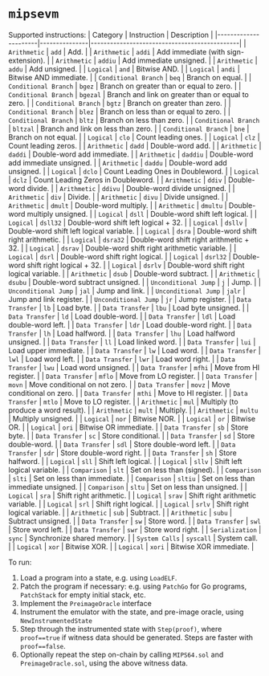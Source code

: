 # `mipsevm`

Supported instructions:
| Category             | Instruction   | Description                                  |
|----------------------|---------------|----------------------------------------------|
| `Arithmetic`         | `add`         | Add.                                         |
| `Arithmetic`         | `addi`        | Add immediate (with sign-extension).         |
| `Arithmetic`         | `addiu`       | Add immediate unsigned.                      |
| `Arithmetic`         | `addu`        | Add unsigned.                                |
| `Logical`            | `and`         | Bitwise AND.                                 |
| `Logical`            | `andi`        | Bitwise AND immediate.                       |
| `Conditional Branch` | `beq`         | Branch on equal.                             |
| `Conditional Branch` | `bgez`        | Branch on greater than or equal to zero.     |
| `Conditional Branch` | `bgezal`      | Branch and link on greater than or equal to zero.     |
| `Conditional Branch` | `bgtz`        | Branch on greater than zero.                 |
| `Conditional Branch` | `blez`        | Branch on less than or equal to zero.        |
| `Conditional Branch` | `bltz`        | Branch on less than zero.                    |
| `Conditional Branch` | `bltzal`      | Branch and link on less than zero.           |
| `Conditional Branch` | `bne`         | Branch on not equal.                         |
| `Logical`            | `clo`         | Count leading ones.                          |
| `Logical`            | `clz`         | Count leading zeros.                         |
| `Arithmetic`         | `dadd`        | Double-word add.                             |
| `Arithmetic`         | `daddi`       | Double-word add immediate.                   |
| `Arithmetic`         | `daddiu`      | Double-word add immediate unsigned.          |
| `Arithmetic`         | `daddu`       | Double-word add unsigned.                    |
| `Logical`            | `dclo`        | Count Leading Ones in Doubleword.            |
| `Logical`            | `dclz`        | Count Leading Zeros in Doubleword.           |
| `Arithmetic`         | `ddiv`        | Double-word divide.                          |
| `Arithmetic`         | `ddivu`       | Double-word divide unsigned.                 |
| `Arithmetic`         | `div`         | Divide.                                      |
| `Arithmetic`         | `divu`        | Divide unsigned.                             |
| `Arithmetic`         | `dmult`       | Double-word multiply.                        |
| `Arithmetic`         | `dmultu`      | Double-word multiply unsigned.               |
| `Logical`            | `dsll`        | Double-word shift left logical.              |
| `Logical`            | `dsll32`      | Double-word shift left logical + 32.         |
| `Logical`            | `dsllv`       | Double-word shift left logical variable.     |
| `Logical`            | `dsra`        | Double-word shift right arithmetic.          |
| `Logical`            | `dsra32`      | Double-word shift right arithmetic + 32.     |
| `Logical`            | `dsrav`       | Double-word shift right arithmetic variable. |
| `Logical`            | `dsrl`        | Double-word shift right logical.             |
| `Logical`            | `dsrl32`      | Double-word shift right logical + 32.        |
| `Logical`            | `dsrlv`       | Double-word shift right logical variable.    |
| `Arithmetic`         | `dsub`        | Double-word subtract.                        |
| `Arithmetic`         | `dsubu`       | Double-word subtract unsigned.               |
| `Unconditional Jump` | `j`           | Jump.                                        |
| `Unconditional Jump` | `jal`         | Jump and link.                               |
| `Unconditional Jump` | `jalr`        | Jump and link register.                      |
| `Unconditional Jump` | `jr`          | Jump register.                               |
| `Data Transfer`      | `lb`          | Load byte.                                   |
| `Data Transfer`      | `lbu`         | Load byte unsigned.                          |
| `Data Transfer`      | `ld`          | Load double-word.                            |
| `Data Transfer`      | `ldl`         | Load double-word left.                       |
| `Data Transfer`      | `ldr`         | Load double-word right.                      |
| `Data Transfer`      | `lh`          | Load halfword.                               |
| `Data Transfer`      | `lhu`         | Load halfword unsigned.                      |
| `Data Transfer`      | `ll`          | Load linked word.                            |
| `Data Transfer`      | `lui`         | Load upper immediate.                        |
| `Data Transfer`      | `lw`          | Load word.                                   |
| `Data Transfer`      | `lwl`         | Load word left.                              |
| `Data Transfer`      | `lwr`         | Load word right.                             |
| `Data Transfer`      | `lwu`         | Load word unsigned.                          |
| `Data Transfer`      | `mfhi`        | Move from HI register.                       |
| `Data Transfer`      | `mflo`        | Move from LO register.                       |
| `Data Transfer`      | `movn`        | Move conditional on not zero.                |
| `Data Transfer`      | `movz`        | Move conditional on zero.                    |
| `Data Transfer`      | `mthi`        | Move to HI register.                         |
| `Data Transfer`      | `mtlo`        | Move to LO register.                         |
| `Arithmetic`         | `mul`         | Multiply (to produce a word result).         |
| `Arithmetic`         | `mult`        | Multiply.                                    |
| `Arithmetic`         | `multu`       | Multiply unsigned.                           |
| `Logical`            | `nor`         | Bitwise NOR.                                 |
| `Logical`            | `or`          | Bitwise OR.                                  |
| `Logical`            | `ori`         | Bitwise OR immediate.                        |
| `Data Transfer`      | `sb`          | Store byte.                                  |
| `Data Transfer`      | `sc`          | Store conditional.                           |
| `Data Transfer`      | `sd`          | Store double-word.                           |
| `Data Transfer`      | `sdl`         | Store double-word left.                      |
| `Data Transfer`      | `sdr`         | Store double-word right.                     |
| `Data Transfer`      | `sh`          | Store halfword.                              |
| `Logical`            | `sll`         | Shift left logical.                          |
| `Logical`            | `sllv`        | Shift left logical variable.                 |
| `Comparison`         | `slt`         | Set on less than (signed).                   |
| `Comparison`         | `slti`        | Set on less than immediate.                  |
| `Comparison`         | `sltiu`       | Set on less than immediate unsigned.         |
| `Comparison`         | `sltu`        | Set on less than unsigned.                   |
| `Logical`            | `sra`         | Shift right arithmetic.                      |
| `Logical`            | `srav`        | Shift right arithmetic variable.             |
| `Logical`            | `srl`         | Shift right logical.                         |
| `Logical`            | `srlv`        | Shift right logical variable.                |
| `Arithmetic`         | `sub`         | Subtract.                                    |
| `Arithmetic`         | `subu`        | Subtract unsigned.                           |
| `Data Transfer`      | `sw`          | Store word.                                  |
| `Data Transfer`      | `swl`         | Store word left.                             |
| `Data Transfer`      | `swr`         | Store word right.                            |
| `Serialization`      | `sync`        | Synchronize shared memory.                   |
| `System Calls`       | `syscall`     | System call.                                 |
| `Logical`            | `xor`         | Bitwise XOR.                                 |
| `Logical`            | `xori`        | Bitwise XOR immediate.                       |

To run:
1. Load a program into a state, e.g. using `LoadELF`.
2. Patch the program if necessary: e.g. using `PatchGo` for Go programs, `PatchStack` for empty initial stack, etc.
4. Implement the `PreimageOracle` interface
5. Instrument the emulator with the state, and pre-image oracle, using `NewInstrumentedState`
6. Step through the instrumented state with `Step(proof)`,
   where `proof==true` if witness data should be generated. Steps are faster with `proof==false`.
7. Optionally repeat the step on-chain by calling `MIPS64.sol` and `PreimageOracle.sol`, using the above witness data.
